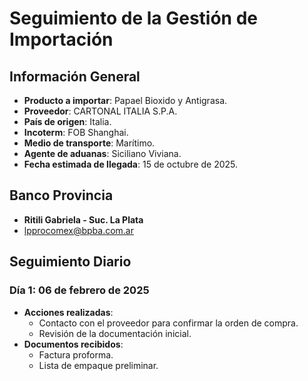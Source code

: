 # Seguimiento de la Gestión de Importación

## Información General
- **Producto a importar**: Papael Bioxido y Antigrasa.
- **Proveedor**: CARTONAL ITALIA S.P.A.
- **País de origen**: Italia.
- **Incoterm**: FOB Shanghai.
- **Medio de transporte**: Marítimo.
- **Agente de aduanas**: Siciliano Viviana.
- **Fecha estimada de llegada**: 15 de octubre de 2025.

## Banco Provincia
- **Ritili Gabriela - Suc. La Plata**
- lpprocomex@bpba.com.ar



## Seguimiento Diario

### Día 1: 06 de febrero de 2025
- **Acciones realizadas**:
  - Contacto con el proveedor para confirmar la orden de compra.
  - Revisión de la documentación inicial.
- **Documentos recibidos**:
  - Factura proforma.
  - Lista de empaque preliminar.
  